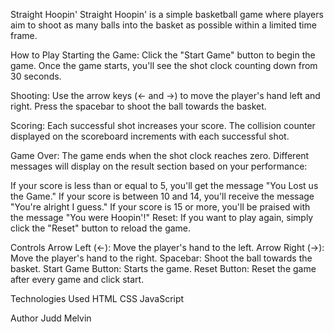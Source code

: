 Straight Hoopin'
Straight Hoopin' is a simple basketball game where players aim to shoot as many balls into the basket as possible within a limited time frame.

How to Play
Starting the Game: Click the "Start Game" button to begin the game. Once the game starts, you'll see the shot clock counting down from 30 seconds.

Shooting: Use the arrow keys (← and →) to move the player's hand left and right. Press the spacebar to shoot the ball towards the basket.

Scoring: Each successful shot increases your score. The collision counter displayed on the scoreboard increments with each successful shot.

Game Over: The game ends when the shot clock reaches zero. Different messages will display on the result section based on your performance:

If your score is less than or equal to 5, you'll get the message "You Lost us the Game."
If your score is between 10 and 14, you'll receive the message "You're alright I guess."
If your score is 15 or more, you'll be praised with the message "You were Hoopin'!"
Reset: If you want to play again, simply click the "Reset" button to reload the game.

Controls
Arrow Left (←): Move the player's hand to the left.
Arrow Right (→): Move the player's hand to the right.
Spacebar: Shoot the ball towards the basket.
Start Game Button: Starts the game. 
Reset Button: Reset the game after every game and click start. 

Technologies Used
HTML
CSS
JavaScript

Author
Judd Melvin
